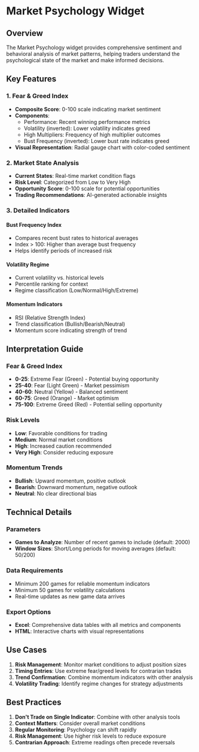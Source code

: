 # Market Psychology Widget

## Overview
The Market Psychology widget provides comprehensive sentiment and behavioral analysis of market patterns, helping traders understand the psychological state of the market and make informed decisions.

## Key Features

### 1. Fear & Greed Index
- **Composite Score**: 0-100 scale indicating market sentiment
- **Components**:
  - Performance: Recent winning performance metrics
  - Volatility (inverted): Lower volatility indicates greed
  - High Multipliers: Frequency of high multiplier outcomes
  - Bust Frequency (inverted): Lower bust rate indicates greed
- **Visual Representation**: Radial gauge chart with color-coded sentiment

### 2. Market State Analysis
- **Current States**: Real-time market condition flags
- **Risk Level**: Categorized from Low to Very High
- **Opportunity Score**: 0-100 scale for potential opportunities
- **Trading Recommendations**: AI-generated actionable insights

### 3. Detailed Indicators

#### Bust Frequency Index
- Compares recent bust rates to historical averages
- Index > 100: Higher than average bust frequency
- Helps identify periods of increased risk

#### Volatility Regime
- Current volatility vs. historical levels
- Percentile ranking for context
- Regime classification (Low/Normal/High/Extreme)

#### Momentum Indicators
- RSI (Relative Strength Index)
- Trend classification (Bullish/Bearish/Neutral)
- Momentum score indicating strength of trend

## Interpretation Guide

### Fear & Greed Index
- **0-25**: Extreme Fear (Green) - Potential buying opportunity
- **25-40**: Fear (Light Green) - Market pessimism
- **40-60**: Neutral (Yellow) - Balanced sentiment
- **60-75**: Greed (Orange) - Market optimism
- **75-100**: Extreme Greed (Red) - Potential selling opportunity

### Risk Levels
- **Low**: Favorable conditions for trading
- **Medium**: Normal market conditions
- **High**: Increased caution recommended
- **Very High**: Consider reducing exposure

### Momentum Trends
- **Bullish**: Upward momentum, positive outlook
- **Bearish**: Downward momentum, negative outlook
- **Neutral**: No clear directional bias

## Technical Details

### Parameters
- **Games to Analyze**: Number of recent games to include (default: 2000)
- **Window Sizes**: Short/Long periods for moving averages (default: 50/200)

### Data Requirements
- Minimum 200 games for reliable momentum indicators
- Minimum 50 games for volatility calculations
- Real-time updates as new game data arrives

### Export Options
- **Excel**: Comprehensive data tables with all metrics and components
- **HTML**: Interactive charts with visual representations

## Use Cases

1. **Risk Management**: Monitor market conditions to adjust position sizes
2. **Timing Entries**: Use extreme fear/greed levels for contrarian trades
3. **Trend Confirmation**: Combine momentum indicators with other analysis
4. **Volatility Trading**: Identify regime changes for strategy adjustments

## Best Practices

1. **Don't Trade on Single Indicator**: Combine with other analysis tools
2. **Context Matters**: Consider overall market conditions
3. **Regular Monitoring**: Psychology can shift rapidly
4. **Risk Management**: Use higher risk levels to reduce exposure
5. **Contrarian Approach**: Extreme readings often precede reversals